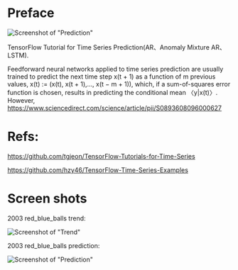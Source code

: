 # Preface

![Screenshot of "Prediction"](http://www.obitko.com/tutorials/neural-network-prediction/images/prediction.gif)

TensorFlow Tutorial for Time Series Prediction(AR、Anomaly Mixture AR、LSTM).


Feedforward neural networks applied to time series prediction are usually trained to predict the next time step x(t + 1) as a function of m previous values, x(t) := (x(t), x(t + 1),…, x(t − m + 1)), which, if a sum-of-squares error function is chosen, results in predicting the conditional mean 〈y|x(t)〉. However, https://www.sciencedirect.com/science/article/pii/S0893608096000627

# Refs:

https://github.com/tgjeon/TensorFlow-Tutorials-for-Time-Series

https://github.com/hzy46/TensorFlow-Time-Series-Examples

# Screen shots
2003 red_blue_balls trend:

![Screenshot of "Trend"](https://raw.githubusercontent.com/yangboz/LotteryPrediction/master/Tensorflow/predict_result_period_trend.png)

2003 red_blue_balls prediction:

![Screenshot of "Prediction"](https://raw.githubusercontent.com/yangboz/LotteryPrediction/master/Tensorflow/predict_result_redblueballs.png)
